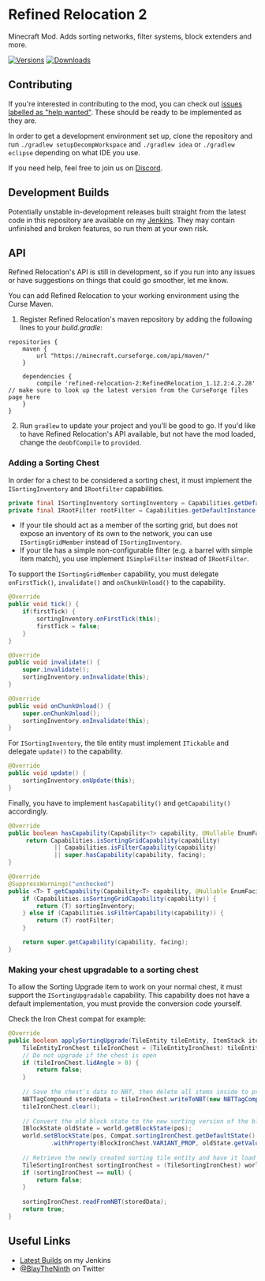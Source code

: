 # Refined Relocation 2

Minecraft Mod. Adds sorting networks, filter systems, block extenders and more.

[![Versions](http://cf.way2muchnoise.eu/versions/refined-relocation-2.svg)](https://minecraft.curseforge.com/projects/refined-relocation-2) [![Downloads](http://cf.way2muchnoise.eu/full_refined-relocation-2_downloads.svg)](https://minecraft.curseforge.com/projects/refined-relocation-2)

## Contributing

If you're interested in contributing to the mod, you can check out [issues labelled as "help wanted"](https://github.com/blay09/RefinedRelocation2/issues?q=is%3Aopen+is%3Aissue+label%3A%22help+wanted%22). These should be ready to be implemented as they are.

In order to get a development environment set up, clone the repository and run `./gradlew setupDecompWorkspace` and `./gradlew idea` or `./gradlew eclipse` depending on what IDE you use.

If you need help, feel free to join us on [Discord](https://discord.gg/scGAfXC).

## Development Builds
Potentially unstable in-development releases built straight from the latest code in this repository are available on my [Jenkins](http://jenkins.blay09.net).
They may contain unfinished and broken features, so run them at your own risk.

## API

Refined Relocation's API is still in development, so if you run into any issues or have suggestions on things that could go smoother, let me know.

You can add Refined Relocation to your working environment using the Curse Maven.

1. Register Refined Relocation's maven repository by adding the following lines to your _build.gradle_:

```
repositories {
    maven {
        url "https://minecraft.curseforge.com/api/maven/"
    }
    
    dependencies {
        compile 'refined-relocation-2:RefinedRelocation_1.12.2:4.2.28' // make sure to look up the latest version from the CurseForge files page here
    }
}
```

2. Run `gradlew` to update your project and you'll be good to go. 
If you'd like to have Refined Relocation's API available, but not have the mod loaded, 
change the `deobfCompile` to `provided`.

### Adding a Sorting Chest
In order for a chest to be considered a sorting chest, it must implement the `ISortingInventory` and `IRootfilter` capabilities.
```java
private final ISortingInventory sortingInventory = Capabilities.getDefaultInstance(Capabilities.SORTING_INVENTORY);
private final IRootFilter rootFilter = Capabilities.getDefaultInstance(Capabilities.ROOT_FILTER);
```

* If your tile should act as a member of the sorting grid, but does not expose an inventory of its own to the network, you can use `ISortingGridMember` instead of `ISortingInventory`.
* If your tile has a simple non-configurable filter (e.g. a barrel with simple item match), you use implement `ISimpleFilter` instead of `IRootFilter`.

To support the `ISortingGridMember` capability, you must delegate `onFirstTick()`, `invalidate()` and `onChunkUnload()` to the capability.
```java
@Override
public void tick() {
    if(firstTick) {
        sortingInventory.onFirstTick(this);
        firstTick = false;
    }
}

@Override
public void invalidate() {
    super.invalidate();
    sortingInventory.onInvalidate(this);
}

@Override
public void onChunkUnload() {
    super.onChunkUnload();
    sortingInventory.onInvalidate(this);
}
```

For `ISortingInventory`, the tile entity must implement `ITickable` and delegate `update()` to the capability.
```java
@Override
public void update() {
    sortingInventory.onUpdate(this);
}
```

Finally, you have to implement `hasCapability()` and `getCapability()` accordingly.

```java
@Override
public boolean hasCapability(Capability<?> capability, @Nullable EnumFacing facing) {
     return Capabilities.isSortingGridCapability(capability)
             || Capabilities.isFilterCapability(capability)
             || super.hasCapability(capability, facing);
}

@Override
@SuppressWarnings("unchecked")
public <T> T getCapability(Capability<T> capability, @Nullable EnumFacing facing) {
    if (Capabilities.isSortingGridCapability(capability)) {
        return (T) sortingInventory;
    } else if (Capabilities.isFilterCapability(capability)) {
        return (T) rootFilter;
    }

    return super.getCapability(capability, facing);
}
```

### Making your chest upgradable to a sorting chest
To allow the Sorting Upgrade item to work on your normal chest, it must support the `ISortingUpgradable` capability.
This capability does not have a default implementation, you must provide the conversion code yourself.

Check the Iron Chest compat for example:
```java
@Override
public boolean applySortingUpgrade(TileEntity tileEntity, ItemStack itemStack, EntityPlayer player, World world, BlockPos pos, EnumFacing side, float hitX, float hitY, float hitZ, EnumHand hand) {
    TileEntityIronChest tileIronChest = (TileEntityIronChest) tileEntity;
    // Do not upgrade if the chest is open
    if (tileIronChest.lidAngle > 0) {
        return false;
    }
    
    // Save the chest's data to NBT, then delete all items inside to prevent them from dropping when replacing the block
    NBTTagCompound storedData = tileIronChest.writeToNBT(new NBTTagCompound());
    tileIronChest.clear();
    
    // Convert the old block state to the new sorting version of the block state
    IBlockState oldState = world.getBlockState(pos);
    world.setBlockState(pos, Compat.sortingIronChest.getDefaultState()
            .withProperty(BlockIronChest.VARIANT_PROP, oldState.getValue(BlockIronChest.VARIANT_PROP)));
    
    // Retrieve the newly created sorting tile entity and have it load the previously saved NBT
    TileSortingIronChest sortingIronChest = (TileSortingIronChest) world.getTileEntity(pos);
    if (sortingIronChest == null) {
        return false;
    }
    
    sortingIronChest.readFromNBT(storedData);
    return true;
}
```

## Useful Links
* [Latest Builds](http://jenkins.blay09.net/) on my Jenkins
* [@BlayTheNinth](https://twitter.com/BlayTheNinth) on Twitter
